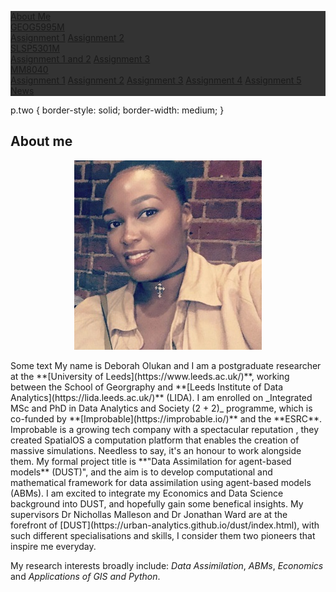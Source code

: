 

<head>
<style>
ul {
    list-style-type: none;
    margin: 0;
    padding: 0;
    overflow: hidden;
    background-color: #333;
}

li {
    float: left;
}

li a, .dropbtn {
    display: inline-block;
    color: white;
    text-align: center;
    padding: 14px 16px;
    text-decoration: none;
}

li a:hover, .dropdown:hover .dropbtn {
    background-color: #FFA500;
}

li.dropdown {
    display: inline-block;
}

.dropdown-content {
    display: none;
    position: absolute;
    background-color: #f9f9f9;
    min-width: 160px;
    box-shadow: 0px 8px 16px 0px rgba(0,0,0,0.2);
    z-index: 1;
}

.dropdown-content a {
    color: black;
    padding: 12px 16px;
    text-decoration: none;
    display: block;
    text-align: left;
}

.dropdown-content a:hover {background-color: #FFA500}

.dropdown:hover .dropdown-content {
    display: block;
}
</style>
</head>
<body>

<ul>
  <li><a href="#home">About Me</a></li>
  
  <li class="dropdown">
    <a href="javascript:void(0)" class="dropbtn">GEOG5995M</a>
    <div class="dropdown-content">
      <a href="#">Assignment 1</a>
        <a href="#">Assignment 2</a>
    </div>
  </li>
    <li class="dropdown">
    <a href="javascript:void(0)" class="dropbtn">SLSP5301M </a>
    <div class="dropdown-content">
      <a href="#">Assignment 1 and 2</a>
        <a href="#">Assignment 3</a>
    </div>
  </li>
    </li>
    <li class="dropdown">
    <a href="javascript:void(0)" class="dropbtn">MM8040</a>
    <div class="dropdown-content">
      <a href="#">Assignment 1</a>
        <a href="#">Assignment 2</a>
          <a href="#">Assignment 3</a>
            <a href="#">Assignment 4</a>
              <a href="#">Assignment 5</a>
    </div>
  </li>
  <li><a href="https://datacdt.org/">News</a></li>
</ul>

</body>

<head>
<style>
.center {
    height: 200px;
    position: relative;
    border: 3px solid green;
}
</style>
</head>

p.two {
    border-style: solid;
    border-width: medium; 
}
    
 
## About me
<p align="center">
  <img src="me1.jpg">
</p>
<p class="two">Some text
My name is Deborah Olukan and I am a postgraduate researcher at the **[University of Leeds](https://www.leeds.ac.uk/)**, working between the School of Georgraphy and **[Leeds Institute of Data Analytics](https://lida.leeds.ac.uk/)** (LIDA). I am enrolled on _Integrated MSc and PhD in Data Analytics and Society (2 + 2)_ programme, which is co-funded by **[Improbable](https://improbable.io/)** and the **ESRC**. Improbable is a growing tech company with a spectacular reputation , they created SpatialOS a computation platform that enables the creation of massive simulations. Needless to say, it's an honour to work alongside them. My formal project title is **"Data Assimilation for agent-based models** (DUST)", and the aim is to develop computational and mathematical framework for data assimilation using agent-based models (ABMs). I am excited to integrate my Economics and Data Science background into DUST, and hopefully gain some benefical insights. My supervisors Dr Nichollas Malleson and Dr Jonathan Ward are at the forefront of [DUST](https://urban-analytics.github.io/dust/index.html), with such different specialisations and skills, I consider them two pioneers that inspire me everyday. 

My research interests broadly include: _Data Assimilation_, _ABMs_, _Economics_ and _Applications of GIS and Python_.
</p>
